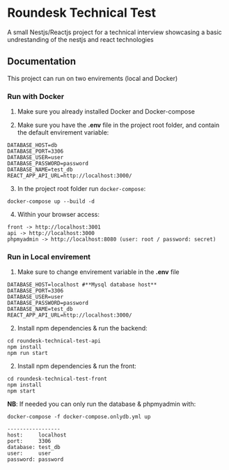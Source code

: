 
# Roundesk Technical Test

A small Nestjs/Reactjs project for a technical interview showcasing a basic undrestanding of the nestjs and react technologies




## Documentation

This project can run on two envirements (local and Docker)

### Run with Docker

1. Make sure you already installed Docker and Docker-compose

2. Make sure you have the **.env** file in the project root folder, and contain the default envirement variable:

 ```
DATABASE_HOST=db
DATABASE_PORT=3306
DATABASE_USER=user
DATABASE_PASSWORD=password
DATABASE_NAME=test_db
REACT_APP_API_URL=http://localhost:3000/
 ```

3. In the project root folder run `docker-compose`:

 ```
docker-compose up --build -d
 ```

 4. Within your browser access:

 ```
 front -> http://localhost:3001
 api -> http://localhost:3000
 phpmyadmin -> http://localhost:8080 (user: root / password: secret)
 ``` 

 ### Run in Local envirement

1. Make sure to change envirement variable in the **.env** file 

 ```
DATABASE_HOST=localhost #**Mysql database host**
DATABASE_PORT=3306
DATABASE_USER=user
DATABASE_PASSWORD=password
DATABASE_NAME=test_db
REACT_APP_API_URL=http://localhost:3000/
 ```

2. Install npm dependencies & run the backend:

 ```
cd roundesk-technical-test-api
npm install
npm run start

 ```
2. Install npm dependencies & run the front:

 ```
cd roundesk-technical-test-front
npm install
npm start

 ```


**NB**: If needed you can only run the database & phpmyadmin with:
```
docker-compose -f docker-compose.onlydb.yml up

-----------------
host:     localhost
port:     3306
database: test_db
user:     user
password: password
```